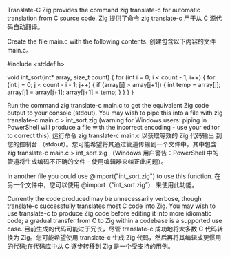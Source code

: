 Translate-C
Zig provides the command zig translate-c for automatic translation from C source code.
Zig 提供了命令 zig translate-c 用于从 C 源代码自动翻译。

Create the file main.c with the following contents.
创建包含以下内容的文件 main.c。

#include <stddef.h>

void int_sort(int* array, size_t count) {
    for (int i = 0; i < count - 1; i++) {
        for (int j = 0; j < count - i - 1; j++) {
            if (array[j] > array[j+1]) {
                int temp = array[j];
                array[j] = array[j+1];
                array[j+1] = temp;
            }
        }
    }
}

Run the command zig translate-c main.c to get the equivalent Zig code output to your console (stdout). You may wish to pipe this into a file with zig translate-c main.c > int_sort.zig (warning for Windows users: piping in PowerShell will produce a file with the incorrect encoding - use your editor to correct this).
运行命令 zig translate-c main.c 以获取等效的 Zig 代码输出 到您的控制台 （stdout）。您可能希望将其通过管道传输到一个文件中，其中包含 zig translate-c main.c > int_sort.zig （Windows 用户警告：PowerShell 中的管道将生成编码不正确的文件 - 使用编辑器来纠正此问题）。

In another file you could use @import("int_sort.zig") to use this function.
在另一个文件中，您可以使用 @import（“int_sort.zig”） 来使用此功能。

Currently the code produced may be unnecessarily verbose, though translate-c successfully translates most C code into Zig. You may wish to use translate-c to produce Zig code before editing it into more idiomatic code; a gradual transfer from C to Zig within a codebase is a supported use case.
目前生成的代码可能过于冗长，尽管 translate-c 成功地将大多数 C 代码转换为 Zig。您可能希望使用 translate-c 生成 Zig 代码，然后再将其编辑成更惯用的代码;在代码库中从 C 逐步转移到 Zig 是一个受支持的用例。